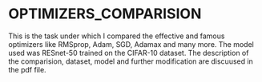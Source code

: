 # OPTIMIZERS_COMPARISION

This is the task under which I compared the effective and famous optimizers like RMSprop, Adam, SGD, Adamax and many more.
The model used was RESnet-50 trained on the CIFAR-10 dataset.
The description of the comparision, dataset, model and further modification are discuused in the pdf file.

